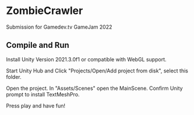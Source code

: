 # ZombieCrawler
Submission for Gamedev.tv GameJam 2022

## Compile and Run
Install Unity Version 2021.3.0f1 or compatible with WebGL support.

Start Unity Hub and Click "Projects/Open/Add project from disk", select this folder.

Open the project. In "Assets/Scenes" open the MainScene. Confirm Unity prompt to install TextMeshPro.

Press play and have fun!
